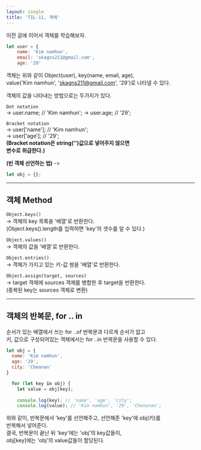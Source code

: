```yaml
---
layout: single
title: 'TIL-11, 객체'
---
```



이전 글에 이어서 객체를 학습해보자.
 
 >
```javascript
let user = {
    name: 'Kim namhun',
    email: 'skagns211@gmail.com',
    age: '29'
```  

객체는 위와 같이 Object(user), key(name, email, age),  
value('Kim namhun', 'skagns211@gmail.com', '29')로 나타낼 수 있다.  

객체의 값을 나타내는 방법으로는 두가지가 있다.  

>
`Dot notation`  
-> user.name; // 'Kim namhun';
-> user.age; // '29';  

>
`Bracket notation`  
-> user['name']; // 'Kim namhun';  
-> user['age']; // '29';  
**(Bracket notation은 string('')값으로 넣어주지 않으면  
변수로 취급한다.)**  

**(빈 객체 선언하는 법)**
->

>
```javascript
let obj = {};
```  

***

<h2>객체 Method</h2>  

>
`Object.keys()`  
-> 객체의 key 목록을 '배열'로 반환한다.  
(Object.keys().length를 입력하면 'key'의 갯수를 알 수 있다.)  

>
`Object.values()`  
-> 객체의 값을 '배열'로 반환한다.  

>
`Object.entries()`  
-> 객체가 가지고 있는 키-값 쌍을 '배열'로 반환한다.  

>
`Object.assign(target, sources)`  
-> target 객체에 sources 객체를 병합한 후 target을 반환한다.  
(중복된 key는 sources 객체로 변환) 

***

<h2>객체의 반복문, for .. in</h2>  

순서가 있는 배열에서 쓰는 for ..of 반복문과 다르게 순서가 없고  
키, 값으로 구성되어있는 객체에서는 for ..in 반복문을 사용할 수 있다.  

```javascript
let obj = {
  name: 'Kim namhun',
  age: '29',
  city: 'Cheonan'
}

  for (let key in obj) {
    let value = obj[key];
    
    console.log(key); // 'name', 'age', 'city';
    console.log(value); // 'Kim namhun', '29', 'Chenonan';
```

위와 같이, 반복문에서 'key'를 선언해주고, 선언해준 'key'에 obj(키)를  
반복해서 넣어준다.  
결국, 반복문이 끝난 뒤 'key'에는 'obj'의 key값들이,  
obj[key]에는 'obj'의 value값들이 할당된다.